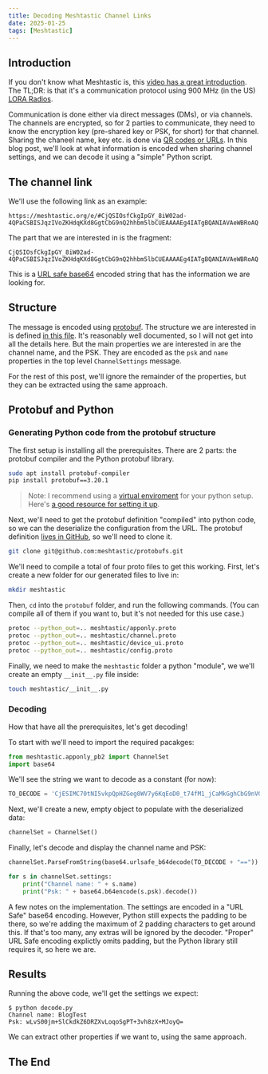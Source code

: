```yaml
---
title: Decoding Meshtastic Channel Links
date: 2025-01-25
tags: [Meshtastic]
---
```


## Introduction

If you don't know what Meshtastic is, this [video has a great introduction](https://www.youtube.com/watch?v=N3FXej9fqIk).
The TL;DR: is that it's a communication protocol using 900 MHz (in the US) [LORA Radios](https://en.wikipedia.org/wiki/LoRa).

Communication is done either via direct messages (DMs), or via channels.
The channels are encrypted, so for 2 parties to communicate, they need to know the encryption key (pre-shared key or PSK, for short) for that channel. 
Sharing the chaneel name, key etc. is done via [QR codes or URLs](https://meshtastic.org/e/).
In this blog post, we'll look at what information is encoded when sharing channel settings, and we can decode it using a "simple" Python script.

## The channel link

We'll use the following link as an example:

```
https://meshtastic.org/e/#CjQSIOsfCkgIpGY_8iW02ad-4QPaCSBISJqzIVoZKHdqKXd8GgtCbG9nQ2hhbm5lbCUEAAAAEg4IATgBQANIAVAeWBRoAQ
```

The part that we are interested in is the fragment:

```
CjQSIOsfCkgIpGY_8iW02ad-4QPaCSBISJqzIVoZKHdqKXd8GgtCbG9nQ2hhbm5lbCUEAAAAEg4IATgBQANIAVAeWBRoAQ
```

This is a [URL safe base64](https://en.wikipedia.org/wiki/Base64) encoded string that has the information we are looking for. 

## Structure

The message is encoded using [protobuf](https://protobuf.dev/). 
The structure we are interested in is defined [in this file](https://github.com/meshtastic/protobufs/blob/2cffaf53e3faf1b6e41a8b8f05312f2f893be413/meshtastic/channel.proto).
It's reasonably well documented, so I will not get into all the details here.
But the main properties we are interested in are the channel name, and the PSK.
They are encoded as the `psk` and `name` properties in the top level `ChannelSettings` message.

For the rest of this post, we'll ignore the remainder of the properties, but they can be extracted using the same approach.

## Protobuf and Python

### Generating Python code from the protobuf structure

The first setup is installing all the prerequisites.
There are 2 parts: the protobuf compiler and the Python protobuf library.

```bash
sudo apt install protobuf-compiler
pip install protobuf==3.20.1
```

> Note: I recommend using a [virtual enviroment](https://docs.python.org/3/library/venv.html) for your python setup. 
> Here's [a good resource for setting it up](https://packaging.python.org/en/latest/guides/installing-using-pip-and-virtual-environments/#create-and-use-virtual-environments).

Next, we'll need to get the protobuf definition "compiled" into python code, so we can the deserialize the configuration from the URL.
The protobuf definition [lives in GitHub](https://github.com/meshtastic/protobufs), so we'll need to clone it.

```bash
git clone git@github.com:meshtastic/protobufs.git
```

We'll need to compile a total of four proto files to get this working.
First, let's create a new folder for our generated files to live in:

```bash
mkdir meshtastic
```

Then, `cd` into the `protobuf` folder, and run the following commands.
(You can compile all of them if you want to, but it's not needed for this use case.)
  
```bash
protoc --python_out=.. meshtastic/apponly.proto
protoc --python_out=.. meshtastic/channel.proto
protoc --python_out=.. meshtastic/device_ui.proto
protoc --python_out=.. meshtastic/config.proto
```

Finally, we need to make the `meshtastic` folder a python "module", we we'll create an empty `__init__.py` file inside:

```bash
touch meshtastic/__init__.py
```

### Decoding

How that have all the prerequisites, let's get decoding!

To start with we'll need to import the required pacakges:

```python
from meshtastic.apponly_pb2 import ChannelSet
import base64
```

We'll see the string we want to decode as a constant (for now):

```python
TO_DECODE = 'CjESIMC70tNI5vkpQpHZGeg0WV7y6KqEoD0_t74fM1_jCaMkGghCbG9nVGVzdCUEAAAAEg4IATgBQANIAVAeWBRoAQ'
```

Next, we'll create a new, empty object to populate with the deserialized data:

```python
channelSet = ChannelSet()
```

Finally, let's decode and display the channel name and PSK:

```python
channelSet.ParseFromString(base64.urlsafe_b64decode(TO_DECODE + "=="))

for s in channelSet.settings:
    print("Channel name: " + s.name)
    print("Psk: " + base64.b64encode(s.psk).decode())
```

A few notes on the implementation.
The settings are encoded in a "URL Safe" base64 encoding.
However, Python still expects the padding to be there, so we're adding the maximum of 2 padding characters to get around this.
If that's too many, any extras will be ignored by the decoder.
"Proper" URL Safe encoding explictly omits padding, but the Python library still requires it, so here we are.

## Results

Running the above code, we'll get the settings we expect:

```
$ python decode.py 
Channel name: BlogTest
Psk: wLvS00jm+SlCkdkZ6DRZXvLoqoSgPT+3vh8zX+MJoyQ=
```

We can extract other properties if we want to, using the same approach.

## The End
